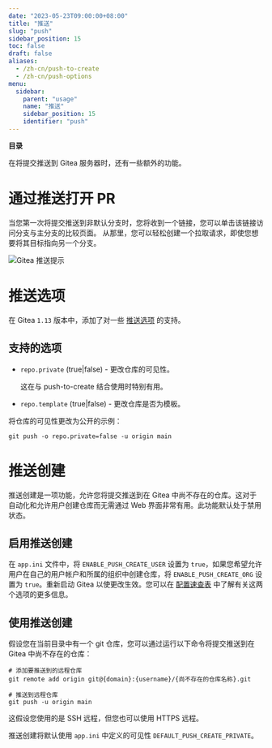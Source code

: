 ```yaml
---
date: "2023-05-23T09:00:00+08:00"
title: "推送"
slug: "push"
sidebar_position: 15
toc: false
draft: false
aliases:
  - /zh-cn/push-to-create
  - /zh-cn/push-options
menu:
  sidebar:
    parent: "usage"
    name: "推送"
    sidebar_position: 15
    identifier: "push"
---
```


**目录**


在将提交推送到 Gitea 服务器时，还有一些额外的功能。

# 通过推送打开 PR

当您第一次将提交推送到非默认分支时，您将收到一个链接，您可以单击该链接访问分支与主分支的比较页面。
从那里，您可以轻松创建一个拉取请求，即使您想要将其目标指向另一个分支。

![Gitea 推送提示](/gitea-push-hint.png)

# 推送选项

在 Gitea `1.13` 版本中，添加了对一些 [推送选项](https://git-scm.com/docs/git-push#Documentation/git-push.txt--oltoptiongt) 的支持。

## 支持的选项

- `repo.private` (true|false) - 更改仓库的可见性。

  这在与 push-to-create 结合使用时特别有用。

- `repo.template` (true|false) - 更改仓库是否为模板。

将仓库的可见性更改为公开的示例：

```shell
git push -o repo.private=false -u origin main
```

# 推送创建

推送创建是一项功能，允许您将提交推送到在 Gitea 中尚不存在的仓库。这对于自动化和允许用户创建仓库而无需通过 Web 界面非常有用。此功能默认处于禁用状态。

## 启用推送创建

在 `app.ini` 文件中，将 `ENABLE_PUSH_CREATE_USER` 设置为 `true`，如果您希望允许用户在自己的用户帐户和所属的组织中创建仓库，将 `ENABLE_PUSH_CREATE_ORG` 设置为 `true`。重新启动 Gitea 以使更改生效。您可以在 [配置速查表](administration/config-cheat-sheet.md#repository-repository) 中了解有关这两个选项的更多信息。

## 使用推送创建

假设您在当前目录中有一个 git 仓库，您可以通过运行以下命令将提交推送到在 Gitea 中尚不存在的仓库：

```shell
# 添加要推送到的远程仓库
git remote add origin git@{domain}:{username}/{尚不存在的仓库名称}.git

# 推送到远程仓库
git push -u origin main
```

这假设您使用的是 SSH 远程，但您也可以使用 HTTPS 远程。

推送创建将默认使用 `app.ini` 中定义的可见性 `DEFAULT_PUSH_CREATE_PRIVATE`。
